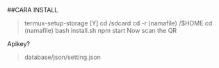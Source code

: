 ##CARA INSTALL

> termux-setup-storage [Y]
> cd /sdcard
> cd -r (namafile) /$HOME
> cd (namafile)
> bash install.sh 
> npm start
> Now scan the QR

Apikey?
> database/json/setting.json